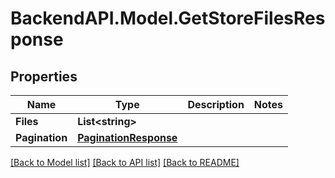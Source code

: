 # BackendAPI.Model.GetStoreFilesResponse

## Properties

Name | Type | Description | Notes
------------ | ------------- | ------------- | -------------
**Files** | **List&lt;string&gt;** |  | 
**Pagination** | [**PaginationResponse**](PaginationResponse.md) |  | 

[[Back to Model list]](../README.md#documentation-for-models) [[Back to API list]](../README.md#documentation-for-api-endpoints) [[Back to README]](../README.md)

